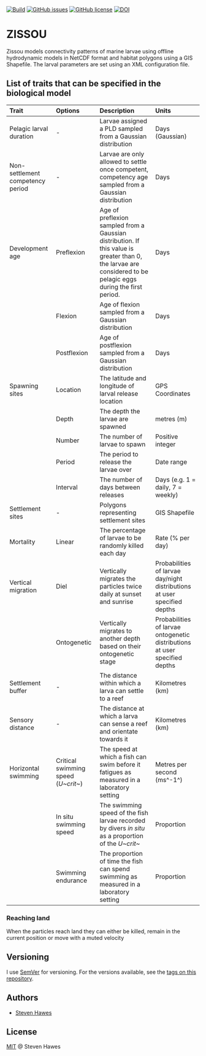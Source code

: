 
[![Build](https://img.shields.io/travis/shawes/zissou.svg)](https://travis-ci.org/shawes/zissou)
[![GitHub issues](https://img.shields.io/github/issues/shawes/zissou.svg)](https://github.com/shawes/zissou/issues)
[![GitHub license](https://img.shields.io/badge/license-MIT-blue.svg)](https://raw.githubusercontent.com/shawes/zissou/master/LICENSE.md)
[![DOI](https://zenodo.org/badge/27153222.svg)](https://zenodo.org/badge/latestdoi/27153222)

# ZISSOU

Zissou models connectivity patterns of marine larvae using offline hydrodynamic models in NetCDF format and habitat polygons using a GIS Shapefile. The larval parameters are set using an XML configuration file.

## List of traits that can be specified in the biological model

| Trait                            | Options                              | Description                                                                                                                                                     | Units                                                                      |
|:---------------------------------|:-------------------------------------|:----------------------------------------------------------------------------------------------------------------------------------------------------------------|:---------------------------------------------------------------------------|
| Pelagic larval duration          | \-                                   | Larvae assigned a PLD sampled from a Gaussian distribution                                                                                                      | Days (Gaussian)                                                            |
| Non-settlement competency period | \-                                   | Larvae are only allowed to settle once competent, competency age sampled from a Gaussian distribution                                                           | Days                                                                       |
| Development age                  | Preflexion                           | Age of preflexion  sampled from a Gaussian distribution. If this value is greater than 0, the larvae are considered to be pelagic eggs during the first period. | Days                                                                       |
|                                  | Flexion                              | Age of flexion sampled from a Gaussian distribution                                                                                                             | Days                                                                       |
|                                  | Postflexion                          | Age of postflexion  sampled from a Gaussian distribution                                                                                                        | Days                                                                       |
| Spawning sites                   | Location                             | The latitude and longitude of larval release location                                                                                                           | GPS Coordinates                                                            |
|                                  | Depth                                | The depth the larvae are spawned                                                                                                                                | metres (m)                                                                 |
|                                  | Number                               | The number of larvae to spawn                                                                                                                                   | Positive integer                                                           |
|                                  | Period                               | The period to release the larvae over                                                                                                                           | Date range                                                                 |
|                                  | Interval                             | The number of days between releases                                                                                                                             | Days (e.g. 1 = daily, 7 = weekly)                                          |
| Settlement sites                 | \-                                   | Polygons representing settlement sites                                                                                                                          | GIS Shapefile                                                              |
| Mortality                        | Linear                               | The percentage of larvae to be randomly killed each day                                                                                                         | Rate (% per day)                                                           |
| Vertical migration               | Diel                                 | Vertically migrates the particles twice daily at sunset and sunrise                                                                                             | Probabilities of larvae day/night distributions at user specified depths   |
|                                  | Ontogenetic                          | Vertically migrates to another depth based on their ontogenetic stage                                                                                           | Probabilities of larvae ontogenetic distributions at user specified depths |
| Settlement buffer                | \-                                   | The distance within which a larva can settle to a reef                                                                                                          | Kilometres (km)                                                            |
| Sensory distance                 | \-                                   | The distance at which a larva can sense a reef and orientate towards it                                                                                         | Kilometres (km)                                                            |
| Horizontal swimming              | Critical swimming speed (*U~crit~*\) | The speed at which a fish can swim before it fatigues as measured in a laboratory setting                                                                       | Metres per second (ms^-1^)                                                 |
|                                  | In situ swimming speed               | The swimming speed of the fish larvae recorded by divers *in situ* as a proportion of the *U~crit~*                                                             | Proportion                                                                 |
|                                  | Swimming endurance                   | The proportion of time the fish can spend swimming as measured in a laboratory setting                                                                          | Proportion                                                                 |


### Reaching land

When the particles reach land they can either be killed, remain in the current position or move with a muted velocity


## Versioning
I use [SemVer](http://semver.org/) for versioning. For the versions available, see the [tags on this repository](https://github.com/shawes/zissou/tags).

## Authors
- [Steven Hawes](https://github.com/shawes)

## License
[MIT](LICENSE.md) @ Steven Hawes
